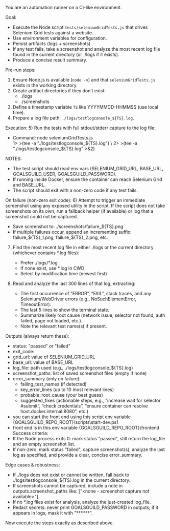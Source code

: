 You are an automation runner on a CI-like environment.

Goal:
- Execute the Node script `tests/seleniumGridTests.js` that drives Selenium Grid tests against a website.
- Use environment variables for configuration.
- Persist artifacts (logs + screenshots).
- If any test fails, take a screenshot and analyze the most recent log file found in the current directory (or ./logs if it exists).
- Produce a concise result summary.



Pre-run steps:
1) Ensure Node.js is available (`node -v`) and that `seleniumGridTests.js` exists in the working directory.
2) Create artifact directories if they don’t exist:
   - ./logs
   - ./screenshots
3) Define a timestamp variable `TS` like YYYYMMDD-HHMMSS (use local time).
4) Prepare a log file path: `./logs/testlogconsole_${TS}.log`.

Execution:
5) Run the tests with full stdout/stderr capture to the log file:
   - Command:
     node seleniumGridTests.js \
       1> >(tee -a "./logs/testlogconsole_${TS}.log") \
       2> >(tee -a "./logs/testlogconsole_${TS}.log" >&2)

   NOTES:
   - The test script should read env vars (SELENIUM_GRID_URL, BASE_URL, GOALSGUILD_USER, GOALSGUILD_PASSWORD).
   - If running inside Docker, ensure the container can reach Selenium Grid and BASE_URL.
   - The script should exit with a non-zero code if any test fails.

On failure (non-zero exit code):
6) Attempt to trigger an immediate screenshot using any exposed utility in the script. If the script does not take screenshots on its own, run a fallback helper (if available) or log that a screenshot could not be captured.
   - Save screenshot to: ./screenshots/failure_${TS}.png
   - If multiple failures occur, append an incrementing suffix: failure_${TS}_1.png, failure_${TS}_2.png, etc.

7) Find the most recent log file in either ./logs or the current directory (whichever contains *.log files):
   - Prefer ./logs/*.log
   - If none exist, use *.log in CWD
   - Select by modification time (newest first)

8) Read and analyze the last 300 lines of that log, extracting:
   - The first occurrence of “ERROR”, “FAIL”, stack traces, and any Selenium/WebDriver errors (e.g., NoSuchElementError, TimeoutError).
   - The last 5 lines to show the terminal state.
   - Summarize likely root cause (network issue, selector not found, auth failed, page not loaded, etc.).
   - Note the relevant test name(s) if present.

Outputs (always return these):
- status: "passed" or "failed"
- exit_code: <number>
- grid_url: value of SELENIUM_GRID_URL
- base_url: value of BASE_URL
- log_file: path used (e.g., ./logs/testlogconsole_${TS}.log)
- screenshot_paths: list of saved screenshot files (empty if none)
- error_summary (only on failure):
  - failing_test_names (if detected)
  - key_error_lines (up to 10 most relevant lines)
  - probable_root_cause (your best guess)
  - suggested_fixes (actionable steps, e.g., “increase wait for selector #submit”, “check credentials”, “ensure container can resolve host.docker.internal:8080”, etc.)
- you can start the front end using this script env variable {GOALSGUILD_REPO_ROOT}\scripts\start-dev.ps1
- front end is in this env variable {GOALSGUILD_REPO_ROOT}\frontend
Success criteria:
- If the Node process exits 0: mark status "passed", still return the log_file and an empty screenshot list.
- If non-zero: mark status "failed", capture screenshot(s), analyze the last log as specified, and provide a clear, concise error_summary.

Edge cases & robustness:
- If ./logs does not exist or cannot be written, fall back to ./logs/testlogconsole_${TS}.log in the current directory.
- If screenshots cannot be captured, include a note in outputs.screenshot_paths like: ["<none - screenshot capture not available>"].
- If no *.log files exist for analysis, analyze the just-created log_file.
- Redact secrets: never print GOALSGUILD_PASSWORD in outputs; if it appears in logs, mask it with "******".

Now execute the steps exactly as described above.